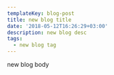 ```yaml
---
templateKey: blog-post
title: new blog title
date: '2018-05-12T16:26:29+03:00'
description: new blog desc
tags:
  - new blog tag
---
```

new blog body
